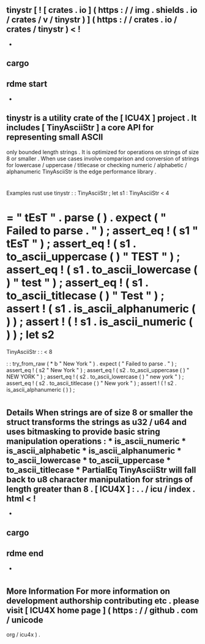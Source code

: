 #
tinystr
[
!
[
crates
.
io
]
(
https
:
/
/
img
.
shields
.
io
/
crates
/
v
/
tinystr
)
]
(
https
:
/
/
crates
.
io
/
crates
/
tinystr
)
<
!
-
-
cargo
-
rdme
start
-
-
>
tinystr
is
a
utility
crate
of
the
[
ICU4X
]
project
.
It
includes
[
TinyAsciiStr
]
a
core
API
for
representing
small
ASCII
-
only
bounded
length
strings
.
It
is
optimized
for
operations
on
strings
of
size
8
or
smaller
.
When
use
cases
involve
comparison
and
conversion
of
strings
for
lowercase
/
uppercase
/
titlecase
or
checking
numeric
/
alphabetic
/
alphanumeric
TinyAsciiStr
is
the
edge
performance
library
.
#
#
Examples
rust
use
tinystr
:
:
TinyAsciiStr
;
let
s1
:
TinyAsciiStr
<
4
>
=
"
tEsT
"
.
parse
(
)
.
expect
(
"
Failed
to
parse
.
"
)
;
assert_eq
!
(
s1
"
tEsT
"
)
;
assert_eq
!
(
s1
.
to_ascii_uppercase
(
)
"
TEST
"
)
;
assert_eq
!
(
s1
.
to_ascii_lowercase
(
)
"
test
"
)
;
assert_eq
!
(
s1
.
to_ascii_titlecase
(
)
"
Test
"
)
;
assert
!
(
s1
.
is_ascii_alphanumeric
(
)
)
;
assert
!
(
!
s1
.
is_ascii_numeric
(
)
)
;
let
s2
=
TinyAsciiStr
:
:
<
8
>
:
:
try_from_raw
(
*
b
"
New
York
"
)
.
expect
(
"
Failed
to
parse
.
"
)
;
assert_eq
!
(
s2
"
New
York
"
)
;
assert_eq
!
(
s2
.
to_ascii_uppercase
(
)
"
NEW
YORK
"
)
;
assert_eq
!
(
s2
.
to_ascii_lowercase
(
)
"
new
york
"
)
;
assert_eq
!
(
s2
.
to_ascii_titlecase
(
)
"
New
york
"
)
;
assert
!
(
!
s2
.
is_ascii_alphanumeric
(
)
)
;
#
#
Details
When
strings
are
of
size
8
or
smaller
the
struct
transforms
the
strings
as
u32
/
u64
and
uses
bitmasking
to
provide
basic
string
manipulation
operations
:
*
is_ascii_numeric
*
is_ascii_alphabetic
*
is_ascii_alphanumeric
*
to_ascii_lowercase
*
to_ascii_uppercase
*
to_ascii_titlecase
*
PartialEq
TinyAsciiStr
will
fall
back
to
u8
character
manipulation
for
strings
of
length
greater
than
8
.
[
ICU4X
]
:
.
.
/
icu
/
index
.
html
<
!
-
-
cargo
-
rdme
end
-
-
>
#
#
More
Information
For
more
information
on
development
authorship
contributing
etc
.
please
visit
[
ICU4X
home
page
]
(
https
:
/
/
github
.
com
/
unicode
-
org
/
icu4x
)
.

